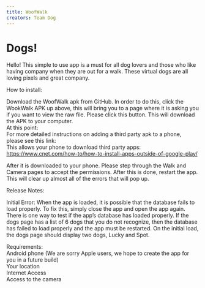 ```yaml
---
title: WoofWalk
creators: Team Dog
---
```


# Dogs!

Hello!
This simple to use app is a must for all dog lovers and those who like having company when they are out for a walk. These virtual dogs are all loving pixels and great company.

How to install:

Download the WoofWalk apk from GitHub. In order to do this, click the WookWalk APK up above, this will bring you to a page where it is asking you if you want to view the raw file. Please click this button. This will download the APK to your computer.<br />
At this point:<br />
For more detailed instructions on adding a third party apk to a phone, please see this link:<br />
This allows your phone to download third party apps:
https://www.cnet.com/how-to/how-to-install-apps-outside-of-google-play/

After it is downloaded to your phone. Please step through the Walk and Camera pages to accept the permissions. After this is done, restart the app. This will clear up almost all of the errors that will pop up.

Release Notes:

Initial Error:
When the app is loaded, it is possible that the database fails to load properly.  To fix this, simply close the app and open the app again.  There is one way to test if the app’s database has loaded properly.  If the dogs page has a list of 6 dogs that you do not recognize, then the database has failed to load properly and the app must be restarted. On the initial load, the dogs page should display two dogs, Lucky and Spot. 



Requirements:<br />
Android phone (We are sorry Apple users, we hope to create the app for you in a future build)<br />
Your location<br />
Internet Access<br />
Access to the camera<br />

